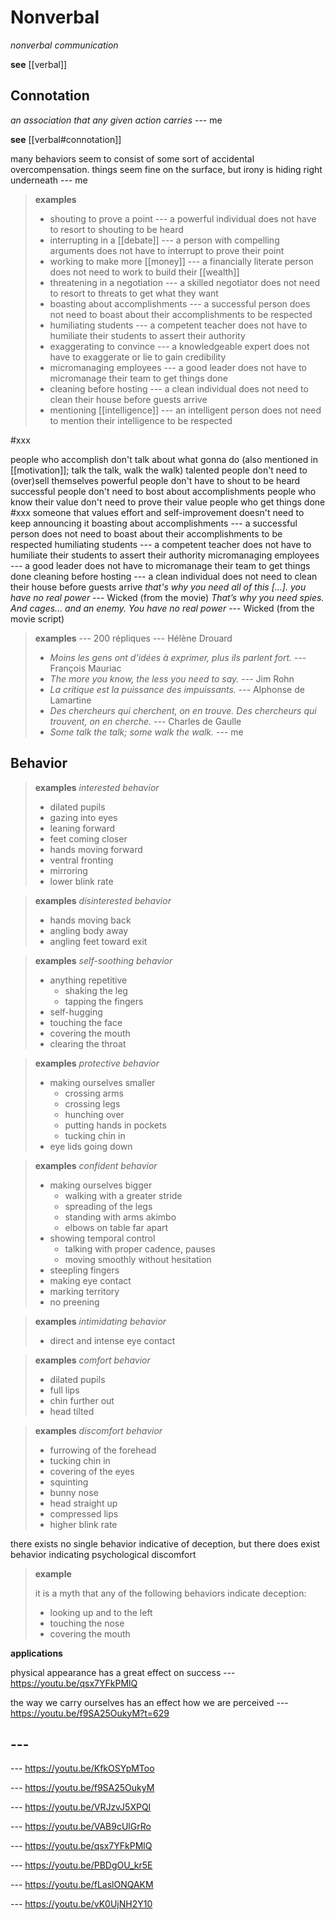 # Nonverbal

_nonverbal communication_

**see** [[verbal]]

## Connotation

_an association that any given action carries_ --- me

**see** [[verbal#connotation]]

many behaviors seem to consist of some sort of accidental overcompensation. things seem fine on the surface, but irony is hiding right underneath --- me

> **examples**
>
> - shouting to prove a point --- a powerful individual does not have to resort to shouting to be heard
> - interrupting in a [[debate]] --- a person with compelling arguments does not have to interrupt to prove their point
> - working to make more [[money]] --- a financially literate person does not need to work to build their [[wealth]]
> - threatening in a negotiation --- a skilled negotiator does not need to resort to threats to get what they want
> - boasting about accomplishments --- a successful person does not need to boast about their accomplishments to be respected
> - humiliating students --- a competent teacher does not have to humiliate their students to assert their authority
> - exaggerating to convince --- a knowledgeable expert does not have to exaggerate or lie to gain credibility
> - micromanaging employees --- a good leader does not have to micromanage their team to get things done
> - cleaning before hosting --- a clean individual does not need to clean their house before guests arrive
> - mentioning [[intelligence]] --- an intelligent person does not need to mention their intelligence to be respected

#xxx

people who accomplish don't talk about what gonna do (also mentioned in [[motivation]]; talk the talk, walk the walk)
talented people don't need to (over)sell themselves
powerful people don't have to shout to be heard
successful people don't need to bost about accomplishments
people who know their value don't need to prove their value
people who get things done #xxx
someone that values effort and self-improvement doesn't need to keep announcing it
boasting about accomplishments --- a successful person does not need to boast about their accomplishments to be respected
humiliating students --- a competent teacher does not have to humiliate their students to assert their authority
micromanaging employees --- a good leader does not have to micromanage their team to get things done
cleaning before hosting --- a clean individual does not need to clean their house before guests arrive
_that's why you need all of this [...]. you have no real power_ --- Wicked (from the movie)
_That’s why you need spies. And cages... and an enemy. You have no real power_ --- Wicked (from the movie script)

> **examples** --- 200 répliques --- Hélène Drouard
>
> - _Moins les gens ont d'idées à exprimer, plus ils parlent fort._ --- François Mauriac
> - _The more you know, the less you need to say._ --- Jim Rohn
> - _La critique est la puissance des impuissants._ --- Alphonse de Lamartine
> - _Des chercheurs qui cherchent, on en trouve. Des chercheurs qui trouvent, on en cherche._ --- Charles de Gaulle
> - _Some talk the talk; some walk the walk._ --- me

## Behavior

> **examples** _interested behavior_
>
> - dilated pupils
> - gazing into eyes
> - leaning forward
> - feet coming closer
> - hands moving forward
> - ventral fronting
> - mirroring
> - lower blink rate

> **examples** _disinterested behavior_
>
> - hands moving back
> - angling body away
> - angling feet toward exit

> **examples** _self-soothing behavior_
>
> - anything repetitive
>   - shaking the leg
>   - tapping the fingers
> - self-hugging
> - touching the face
> - covering the mouth
> - clearing the throat

> **examples** _protective behavior_
>
> - making ourselves smaller
>   - crossing arms
>   - crossing legs
>   - hunching over
>   - putting hands in pockets
>   - tucking chin in
> - eye lids going down

> **examples** _confident behavior_
>
> - making ourselves bigger
>   - walking with a greater stride
>   - spreading of the legs
>   - standing with arms akimbo
>   - elbows on table far apart
> - showing temporal control
>   - talking with proper cadence, pauses
>   - moving smoothly without hesitation
> - steepling fingers
> - making eye contact
> - marking territory
> - no preening

> **examples** _intimidating behavior_
>
> - direct and intense eye contact

> **examples** _comfort behavior_
>
> - dilated pupils
> - full lips
> - chin further out
> - head tilted

> **examples** _discomfort behavior_
>
> - furrowing of the forehead
> - tucking chin in
> - covering of the eyes
> - squinting
> - bunny nose
> - head straight up
> - compressed lips
> - higher blink rate

there exists no single behavior indicative of deception, but there does exist behavior indicating psychological discomfort

> **example**
>
> it is a myth that any of the following behaviors indicate deception:
>
> - looking up and to the left
> - touching the nose
> - covering the mouth

**applications**

physical appearance has a great effect on success --- <https://youtu.be/qsx7YFkPMlQ>

the way we carry ourselves has an effect how we are perceived --- <https://youtu.be/f9SA25OukyM?t=629>

## ---

--- <https://youtu.be/KfkOSYpMToo>

--- <https://youtu.be/f9SA25OukyM>

--- <https://youtu.be/VRJzvJ5XPQI>

--- <https://youtu.be/VAB9cUlGrRo>

--- <https://youtu.be/qsx7YFkPMlQ>

--- <https://youtu.be/PBDgOU_kr5E>

--- <https://youtu.be/fLaslONQAKM>

--- <https://youtu.be/vK0UjNH2Y10>
